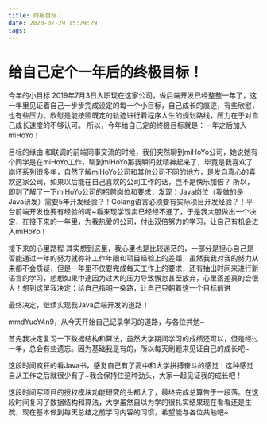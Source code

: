 ```yaml
---
title: 终极目标！
date: 2020-07-29 15:29:29
tags:
---
```


# 给自己定个一年后的终极目标！

今年的小目标
2019年7月3日入职现在这家公司，做后端开发已经整整一年了，这一年里见证着自己一步步完成设定的每一个小目标，自己成长的痕迹，有些欣慰，也有些压力。欣慰是能按照既定的轨迹进行着程序人生的规划路线，压力在于对自己成长速度的不够认可。
所以，今年给自己定的终极目标就是：一年之后加入miHoYo！

目标的缘由
和联调的前端同事交流的时候，我们突然聊到miHoYo公司，她说她有个同学是在miHoYo工作，聊到miHoYo那我瞬间就精神起来了，毕竟是我喜欢了崩坏系列很多年，自然了解miHoYo公司和其他公司不同的地方，是发自真心的喜欢这家公司，如果以后能在自己喜欢的公司工作的话，岂不是快乐加倍？
所以，即刻了解了一下miHoYo公司的招聘岗位和要求，发现：Java岗位（我做的是Java研发）需要5年开发经验？！Golang语言必须要有实际项目开发经验？！平台前端开发也要有经验的呢~看来现学现卖已经经不通了，于是我大胆做出一个决定，在接下来的一年里，为我热爱的公司，付出双倍努力的学习，让自己有机会进入miHoYo！

接下来的心里路程
其实想到这里，我心里也是比较迷茫的，一部分是担心自己是否能通过一年的努力就弥补工作年限和项目经验上的差距，虽然我我对我的努力从来都不会质疑，但是一年里不仅要完成每天工作上的要求，还有抽出时间来进行新语言的学习，想想如果中途因为过大的压力导致懈怠甚至放弃，心里落差真的会很大！想到这里我决定：给自己指明一条路，让自己只朝着这一个目标前进

最终决定，继续实现我Java后端开发的道路！

mmdYueY4n9，从今天开始自己记录学习的道路，与各位共勉~

首先我决定复习一下数据结构和算法，虽然大学期间学习的成绩还可以，但是经过一年，总会有些遗忘。因为基础我是有的，所以每天刷题来见证自己的成长吧~

这段时间疯狂的看Java书，感觉自己有了高中和大学拼搏奋斗的感觉！这种感觉自从工作之后就很少有了~我会保持住这种劲头，大家一起见证我的成长吧！

这段时间写项目的授权模块功能研究的头都大了，最终完成总算告于一段落。在这段时间复习了数据结构和算法，大学虽然自以为学的很扎实结果现在看看还是生疏，现在基本做到每天总结之前学习内容的习惯，希望能与各位共勉吧~
